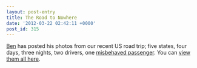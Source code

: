 ```yaml
---
layout: post-entry
title: The Road to Nowhere
date: '2012-03-22 02:42:11 +0000'
post_id: 315
---
```

[Ben][1] has posted his photos from our recent US road trip; five states, four days, three nights, two drivers, one [misbehaved passenger][2]. You can [view them all here][3].

[1]: http://benbarnett.net/
[2]: http://andyhume.net/
[3]: http://www.flickr.com/photos/benpbarnett/sets/72157629624153789/